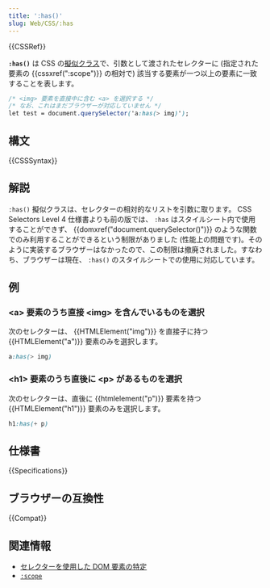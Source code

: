 ```yaml
---
title: ':has()'
slug: Web/CSS/:has
---
```


{{CSSRef}}

**`:has()`** は CSS の[擬似クラス](/ja/docs/Web/CSS/Pseudo-classes)で、引数として渡されたセレクターに (指定された要素の {{cssxref(":scope")}} の相対で) 該当する要素が一つ以上の要素に一致することを表します。

```css
/* <img> 要素を直接中に含む <a> を選択する */
/* なお、これはまだブラウザーが対応していません */
let test = document.querySelector('a:has(> img)');
```

## 構文

{{CSSSyntax}}

## 解説

`:has()` 擬似クラスは、セレクターの相対的なリストを引数に取ります。 CSS Selectors Level 4 仕様書よりも前の版では、 `:has` はスタイルシート内で使用することができず、 {{domxref("document.querySelector()")}} のような関数でのみ利用することができるという制限がありました (性能上の問題です)。そのように実装するブラウザーはなかったので、この制限は撤廃されました。すなわち、ブラウザーは現在、 `:has()` のスタイルシートでの使用に対応しています。

## 例

### \<a> 要素のうち直接 \<img> を含んでいるものを選択

次のセレクターは、 {{HTMLElement("img")}} を直接子に持つ {{HTMLElement("a")}} 要素のみを選択します。

```css
a:has(> img)
```

### \<h1> 要素のうち直後に \<p> があるものを選択

次のセレクターは、直後に {{htmlelement("p")}} 要素を持つ {{HTMLElement("h1")}} 要素のみを選択します。

```css
h1:has(+ p)
```

## 仕様書

{{Specifications}}

## ブラウザーの互換性

{{Compat}}

## 関連情報

- [セレクターを使用した DOM 要素の特定](/ja/docs/Web/API/Document_object_model/Locating_DOM_elements_using_selectors)
- [`:scope`](/ja/docs/Web/CSS/:scope)
